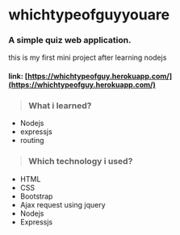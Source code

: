 # whichtypeofguyyouare
### A simple quiz web application.
  this is my first mini project after learning nodejs
#### link: [https://whichtypeofguy.herokuapp.com/](https://whichtypeofguy.herokuapp.com/)

> ### What i learned?
- Nodejs
- expressjs
- routing

> ### Which technology i used?
- HTML
- CSS
- Bootstrap
- Ajax request using jquery
- Nodejs
- Expressjs
